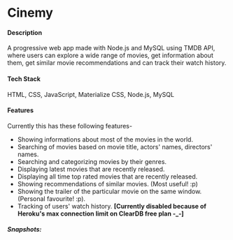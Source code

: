 # Cinemy

#### Description

A progressive web app made with Node.js and MySQL using TMDB API, where users can explore a wide range of movies, get information about them, get similar movie recommendations and can track their watch history.


#### Tech Stack

HTML, CSS, JavaScript, Materialize CSS, Node.js, MySQL

#### Features

Currently this has these following features-

* Showing informations about most of the movies in the world.
* Searching of movies based on movie title, actors' names, directors' names.
* Searching and categorizing movies by their genres. 
* Displaying latest movies that are recently released.
* Displaying all time top rated movies that are recently released.
* Showing recommendations of similar movies. (Most useful! :p)
* Showing the trailer of the particular movie on the same window. (Personal favourite! :p).
* Tracking of users' watch history. **[Currently disabled because of Heroku's max connection limit on ClearDB free plan -_-]**
    
##### Snapshots:
